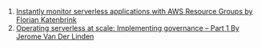 

1. [Instantly monitor serverless applications with AWS Resource Groups by Florian Katenbrink](https://aws.amazon.com/blogs/mt/instantly-monitor-serverless-applications-aws-resource-groups/)
2. [Operating serverless at scale: Implementing governance – Part 1 By Jerome Van Der Linden](https://aws.amazon.com/blogs/compute/operating-serverless-at-scale-implementing-governance-part-1/)